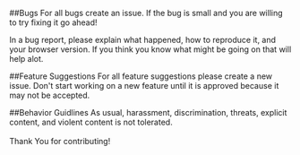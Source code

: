 ##Bugs
For all bugs create an issue.
If the bug is small and you are willing to try fixing it go ahead!

In a bug report, please explain what happened, how to reproduce it, and your browser version. If you think you know what might be going on that will help alot.

##Feature Suggestions
For all feature suggestions please create a new issue.
Don't start working on a new feature until it is approved because it may not be accepted.

##Behavior Guidlines
As usual, harassment, discrimination, threats, explicit content, and violent content is not tolerated. 
<br><br>
Thank You for contributing!